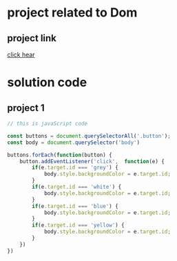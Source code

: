 # project related to Dom 
## project link 
[click hear](https://stackblitz.com/edit/dom-project-chaiaurcode?file=index.html)


# solution code 

## project 1

``` javascript 
// this is javaScript code 

const buttons = document.querySelectorAll('.button');
const body = document.querySelector('body')

buttons.forEach(function(button) {
    button.addEventListener('click',  function(e) {
        if(e.target.id === 'grey') {
            body.style.backgroundColor = e.target.id;
        }
        if(e.target.id === 'white') {
            body.style.backgroundColor = e.target.id;
        }
        if(e.target.id === 'blue') {
            body.style.backgroundColor = e.target.id;
        }
        if(e.target.id === 'yellow') {
            body.style.backgroundColor = e.target.id;
        }
    })
})